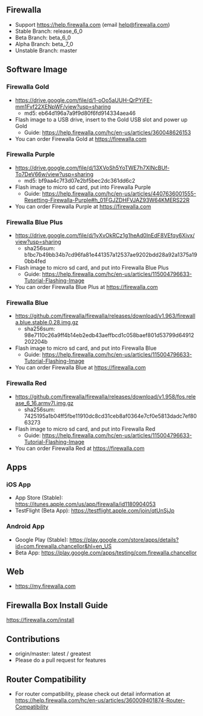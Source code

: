 
## Firewalla
* Support https://help.firewalla.com (email help@firewalla.com)
* Stable Branch: release_6_0 
* Beta Branch: beta_6_0
* Alpha Branch: beta_7_0
* Unstable Branch: master

## Software Image
### Firewalla Gold
* https://drive.google.com/file/d/1-oOo5aUUH-QrPYjFE-mm1Fvf22XENpWF/view?usp=sharing
  * md5: eb64d196a7a9f9d80f6fd914334aea46
* Flash image to a USB drive, insert to the Gold USB slot and power up Gold
  * Guide: https://help.firewalla.com/hc/en-us/articles/360048626153
* You can order Firewalla Gold at https://firewalla.com

### Firewalla Purple
* https://drive.google.com/file/d/13XVoSh5YoTWE7h7XINcBUf-To7DeV66w/view?usp=sharing
  * md5: bf9aa4c7f3d07e2bf5bec2dc361dd6c2
* Flash image to micro sd card, put into Firewalla Purple
  * Guide: https://help.firewalla.com/hc/en-us/articles/4407636001555-Resetting-Firewalla-Purple#h_01FGJZDHFVJAZ93W64KMERS22R
* You can order Firewalla Purple at https://firewalla.com

### Firewalla Blue Plus
* https://drive.google.com/file/d/1yXvOkRCz1g1heAd0lnEdF8VEfqy6Xivx/view?usp=sharing
  * sha256sum: b1bc7b49bb34b7cd96fa81e441357a12537ae9202bdd28a92a1375a190bb4fed
* Flash image to micro sd card, and put into Firewalla Blue Plus
  * Guide: https://help.firewalla.com/hc/en-us/articles/115004796633-Tutorial-Flashing-Image
* You can order Firewalla Blue Plus at https://firewalla.com

### Firewalla Blue
* https://github.com/firewalla/firewalla/releases/download/v1.963/firewalla.blue.stable.0.28.img.gz
  * sha256sum: 98e7110c26a9ff4b14eb2edb43aeffbcd1c058baef801d53799d64912202204b
* Flash image to micro sd card, and put into Firewalla Blue
  * Guide: https://help.firewalla.com/hc/en-us/articles/115004796633-Tutorial-Flashing-Image
* You can order Firewalla Blue at https://firewalla.com
### Firewalla Red
* https://github.com/firewalla/firewalla/releases/download/v1.958/fos.release_6_16.armv7l.img.gz
  * sha256sum: 7425195a1b04ff5fbe11910dc8cd31ceb8af0364e7cf0e5813dadc7ef8063273
* Flash image to micro sd card, and put into Firewalla Red
  * Guide: https://help.firewalla.com/hc/en-us/articles/115004796633-Tutorial-Flashing-Image
* You can order Firewalla Red at https://firewalla.com

## Apps
### iOS App
* App Store (Stable): https://itunes.apple.com/us/app/firewalla/id1180904053
* TestFlight (Beta App): https://testflight.apple.com/join/qtUnSjJp

### Android App
* Google Play (Stable): https://play.google.com/store/apps/details?id=com.firewalla.chancellor&hl=en_US
* Beta App: https://play.google.com/apps/testing/com.firewalla.chancellor

## Web
* https://my.firewalla.com

## Firewalla Box Install Guide
https://firewalla.com/install

## Contributions

* origin/master:  latest / greatest
* Please do a pull request for features

## Router Compatibility

* For router compatibility, please check out detail information at https://help.firewalla.com/hc/en-us/articles/360009401874-Router-Compatibility





